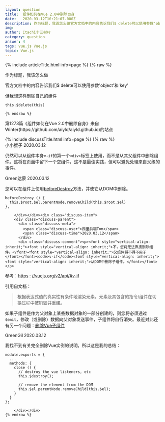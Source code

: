 ```yaml
---
layout: question
title:  组件如何在Vue 2.0中删除自身
date:   2020-03-12T10:21:07.000Z
description: 作为标题，我该怎么做官方文档中的内容告诉我们$ delete可以使用参数'object'和'key'但我想这样删除自己的组件this.$del...
img: 
author: Itachi十三村村
category: question
answer: 4
tags: vue.js Vue.js
topic: Vue.js
---
```

<div class="article-root">
  <div class="article">
    {% include articleTitle.html info=page %}
    {% raw %}
    <div class="article-content"><p><font style="vertical-align: inherit;"><font style="vertical-align: inherit;">作为标题，我该怎么做</font></font></p>

<p><font style="vertical-align: inherit;"><font style="vertical-align: inherit;">官方文档中的内容告诉我们$ delete可以使用参数'object'和'key'</font></font></p>

<p><font style="vertical-align: inherit;"><font style="vertical-align: inherit;">但我想这样删除自己的组件</font></font></p>

<pre><code>this.$delete(this)
</code></pre></div>
    {% endraw %}
  </div>
  <p class="winter_mark">第1273篇《组件如何在Vue 2.0中删除自身》来自Winter(https://github.com/aiyld/aiyld.github.io)的站点</p>
  <div class="discuss-wrapper">
    {% include discussTitle.html info=page %}
    {% raw %}
    <div class="discuss-item">
        <div class="discuss-parent">
          <div class="discuss-meta">
            <span class="discuss-user">小小猴子</span>
            <span class="discuss-time">2020.03.12</span>
          </div>
          <div class="discuss-comment"><p><font style="vertical-align: inherit;"><font style="vertical-align: inherit;">仍然可以</font><font style="vertical-align: inherit;">从组件本身</font></font><code>v-if</code><font style="vertical-align: inherit;"><font style="vertical-align: inherit;">的第一个</font></font><code>&lt;div&gt;</code><font style="vertical-align: inherit;"><font style="vertical-align: inherit;">标签</font><font style="vertical-align: inherit;">上</font><font style="vertical-align: inherit;">使用</font><font style="vertical-align: inherit;">，</font><font style="vertical-align: inherit;">而不是从其父组件中删除</font><font style="vertical-align: inherit;">组件。</font><font style="vertical-align: inherit;">这将在页面中留下一个空组件，这不是最佳实践，但可以避免处理来自父级的事件。</font></font></p></div>
        </div></div><div class="discuss-item">
        <div class="discuss-parent">
          <div class="discuss-meta">
            <span class="discuss-user">Green达蒙</span>
            <span class="discuss-time">2020.03.12</span>
          </div>
          <div class="discuss-comment"><p><font style="vertical-align: inherit;"><font style="vertical-align: inherit;">您可以</font><font style="vertical-align: inherit;">在组件上</font><font style="vertical-align: inherit;">使用</font></font><a href="https://vuejs.org/v2/api/#beforeDestroy" rel="nofollow noreferrer"><font style="vertical-align: inherit;"><font style="vertical-align: inherit;">beforeDestroy</font></font></a><font style="vertical-align: inherit;"><font style="vertical-align: inherit;">方法，并使它从DOM中删除。</font></font></p>

<pre><code>beforeDestroy () {<font></font>
  this.$root.$el.parentNode.removeChild(this.$root.$el)<font></font>
},<font></font>
</code></pre></div>
        </div></div><div class="discuss-item">
        <div class="discuss-parent">
          <div class="discuss-meta">
            <span class="discuss-user">西里前端Tom</span>
            <span class="discuss-time">2020.03.12</span>
          </div>
          <div class="discuss-comment"><p><font style="vertical-align: inherit;"><font style="vertical-align: inherit;">不，您将无法直接删除组件。</font><font style="vertical-align: inherit;">父组件将不得不用于</font></font><code>v-if</code><font style="vertical-align: inherit;"><font style="vertical-align: inherit;">从DOM中删除子组件。</font></font></p>

<p><font style="vertical-align: inherit;"><font style="vertical-align: inherit;">参考：</font><a href="https://vuejs.org/v2/api/#v-if" rel="noreferrer"><font style="vertical-align: inherit;">https</font></a><font style="vertical-align: inherit;"> : </font></font><a href="https://vuejs.org/v2/api/#v-if" rel="noreferrer"><font style="vertical-align: inherit;"><font style="vertical-align: inherit;">//vuejs.org/v2/api/#v-if</font></font></a></p>

<p><font style="vertical-align: inherit;"><font style="vertical-align: inherit;">引用自文档：</font></font></p>

<blockquote>
  <p><font style="vertical-align: inherit;"><font style="vertical-align: inherit;">根据表达式值的真实性有条件地渲染元素。</font><font style="vertical-align: inherit;">元素及其包含的指令/组件在切换过程中被销毁并重建。</font></font></p>
</blockquote>

<p><font style="vertical-align: inherit;"><font style="vertical-align: inherit;">如果子组件是作为父对象上某些数据对象的一部分创建的，则您将必须通过</font></font><code>$emit</code><font style="vertical-align: inherit;"><font style="vertical-align: inherit;">，修改（或删除）数据</font><font style="vertical-align: inherit;">向父对象发送事件，</font><font style="vertical-align: inherit;">子组件将自行消失。</font><font style="vertical-align: inherit;">最近对此还有另一个问题：</font></font><a href="https://stackoverflow.com/questions/40181133/delete-a-vue-child-component"><font style="vertical-align: inherit;"><font style="vertical-align: inherit;">删除Vue子组件</font></font></a></p></div>
        </div></div><div class="discuss-item">
        <div class="discuss-parent">
          <div class="discuss-meta">
            <span class="discuss-user">GreenGil</span>
            <span class="discuss-time">2020.03.12</span>
          </div>
          <div class="discuss-comment"><p><font style="vertical-align: inherit;"><font style="vertical-align: inherit;">我找不到有关完全删除Vue实例的说明，所以这是我的总结：</font></font></p>

<pre><code>module.exports = {<font></font>
  ...<font></font>
  methods: {<font></font>
    close () {<font></font>
      // destroy the vue listeners, etc<font></font>
      this.$destroy();<font></font>
<font></font>
      // remove the element from the DOM<font></font>
      this.$el.parentNode.removeChild(this.$el);<font></font>
    }<font></font>
  }<font></font>
};<font></font>
</code></pre></div>
        </div></div>
    {% endraw %}
  </div>
<div>
